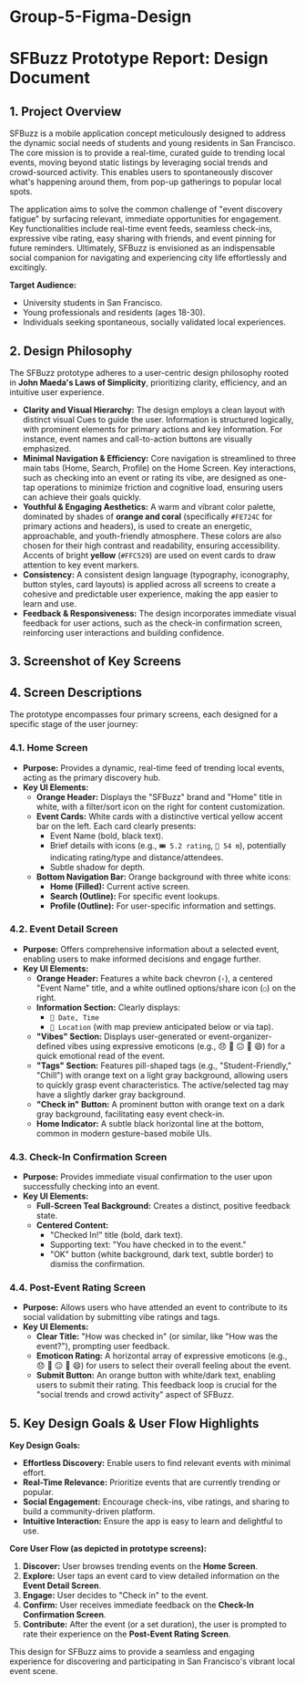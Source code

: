 # Group-5-Figma-Design
# SFBuzz Prototype Report: Design Document

## 1. Project Overview

SFBuzz is a mobile application concept meticulously designed to address the dynamic social needs of students and young residents in San Francisco. The core mission is to provide a real-time, curated guide to trending local events, moving beyond static listings by leveraging social trends and crowd-sourced activity. This enables users to spontaneously discover what's happening around them, from pop-up gatherings to popular local spots.

The application aims to solve the common challenge of "event discovery fatigue" by surfacing relevant, immediate opportunities for engagement. Key functionalities include real-time event feeds, seamless check-ins, expressive vibe rating, easy sharing with friends, and event pinning for future reminders. Ultimately, SFBuzz is envisioned as an indispensable social companion for navigating and experiencing city life effortlessly and excitingly.

**Target Audience:**
* University students in San Francisco.
* Young professionals and residents (ages 18-30).
* Individuals seeking spontaneous, socially validated local experiences.

## 2. Design Philosophy

The SFBuzz prototype adheres to a user-centric design philosophy rooted in **John Maeda's Laws of Simplicity**, prioritizing clarity, efficiency, and an intuitive user experience.

* **Clarity and Visual Hierarchy:** The design employs a clean layout with distinct visual Cues to guide the user. Information is structured logically, with prominent elements for primary actions and key information. For instance, event names and call-to-action buttons are visually emphasized.
* **Minimal Navigation & Efficiency:** Core navigation is streamlined to three main tabs (Home, Search, Profile) on the Home Screen. Key interactions, such as checking into an event or rating its vibe, are designed as one-tap operations to minimize friction and cognitive load, ensuring users can achieve their goals quickly.
* **Youthful & Engaging Aesthetics:** A warm and vibrant color palette, dominated by shades of **orange and coral** (specifically `#FE724C` for primary actions and headers), is used to create an energetic, approachable, and youth-friendly atmosphere. These colors are also chosen for their high contrast and readability, ensuring accessibility. Accents of bright **yellow** (`#FFC529`) are used on event cards to draw attention to key event markers.
* **Consistency:** A consistent design language (typography, iconography, button styles, card layouts) is applied across all screens to create a cohesive and predictable user experience, making the app easier to learn and use.
* **Feedback & Responsiveness:** The design incorporates immediate visual feedback for user actions, such as the check-in confirmation screen, reinforcing user interactions and building confidence.

## 3. Screenshot of Key Screens



## 4. Screen Descriptions

The prototype encompasses four primary screens, each designed for a specific stage of the user journey:

### 4.1. Home Screen
* **Purpose:** Provides a dynamic, real-time feed of trending local events, acting as the primary discovery hub.
* **Key UI Elements:**
    * **Orange Header:** Displays the "SFBuzz" brand and "Home" title in white, with a filter/sort icon on the right for content customization.
    * **Event Cards:** White cards with a distinctive vertical yellow accent bar on the left. Each card clearly presents:
        * Event Name (bold, black text).
        * Brief details with icons (e.g., `🎟️ 5.2 rating`, `👥 54 m`), potentially indicating rating/type and distance/attendees.
        * Subtle shadow for depth.
    * **Bottom Navigation Bar:** Orange background with three white icons:
        * **Home (Filled):** Current active screen.
        * **Search (Outline):** For specific event lookups.
        * **Profile (Outline):** For user-specific information and settings.

### 4.2. Event Detail Screen
* **Purpose:** Offers comprehensive information about a selected event, enabling users to make informed decisions and engage further.
* **Key UI Elements:**
    * **Orange Header:** Features a white back chevron (`‹`), a centered "Event Name" title, and a white outlined options/share icon (`○`) on the right.
    * **Information Section:** Clearly displays:
        * `📅 Date, Time`
        * `📍 Location` (with map preview anticipated below or via tap).
    * **"Vibes" Section:** Displays user-generated or event-organizer-defined vibes using expressive emoticons (e.g., 😞 🙁 😐 🙂 😄) for a quick emotional read of the event.
    * **"Tags" Section:** Features pill-shaped tags (e.g., "Student-Friendly," "Chill") with orange text on a light gray background, allowing users to quickly grasp event characteristics. The active/selected tag may have a slightly darker gray background.
    * **"Check in" Button:** A prominent button with orange text on a dark gray background, facilitating easy event check-in.
    * **Home Indicator:** A subtle black horizontal line at the bottom, common in modern gesture-based mobile UIs.

### 4.3. Check-In Confirmation Screen
* **Purpose:** Provides immediate visual confirmation to the user upon successfully checking into an event.
* **Key UI Elements:**
    * **Full-Screen Teal Background:** Creates a distinct, positive feedback state.
    * **Centered Content:**
        * "Checked In!" title (bold, dark text).
        * Supporting text: "You have checked in to the event."
        * "OK" button (white background, dark text, subtle border) to dismiss the confirmation.

### 4.4. Post-Event Rating Screen
* **Purpose:** Allows users who have attended an event to contribute to its social validation by submitting vibe ratings and tags.
* **Key UI Elements:**
    * **Clear Title:** "How was checked in" (or similar, like "How was the event?"), prompting user feedback.
    * **Emoticon Rating:** A horizontal array of expressive emoticons (e.g., 😞 🙁 😐 🙂 😄) for users to select their overall feeling about the event.
    * **Submit Button:** An orange button with white/dark text, enabling users to submit their rating. This feedback loop is crucial for the "social trends and crowd activity" aspect of SFBuzz.

## 5. Key Design Goals & User Flow Highlights

**Key Design Goals:**
* **Effortless Discovery:** Enable users to find relevant events with minimal effort.
* **Real-Time Relevance:** Prioritize events that are currently trending or popular.
* **Social Engagement:** Encourage check-ins, vibe ratings, and sharing to build a community-driven platform.
* **Intuitive Interaction:** Ensure the app is easy to learn and delightful to use.

**Core User Flow (as depicted in prototype screens):**
1.  **Discover:** User browses trending events on the **Home Screen**.
2.  **Explore:** User taps an event card to view detailed information on the **Event Detail Screen**.
3.  **Engage:** User decides to "Check in" to the event.
4.  **Confirm:** User receives immediate feedback on the **Check-In Confirmation Screen**.
5.  **Contribute:** After the event (or a set duration), the user is prompted to rate their experience on the **Post-Event Rating Screen**.

This design for SFBuzz aims to provide a seamless and engaging experience for discovering and participating in San Francisco's vibrant local event scene.
